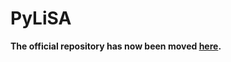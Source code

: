 # PyLiSA

**The official repository has now been moved [here](https://github.com/lisa-analyzer/pylisa).**
